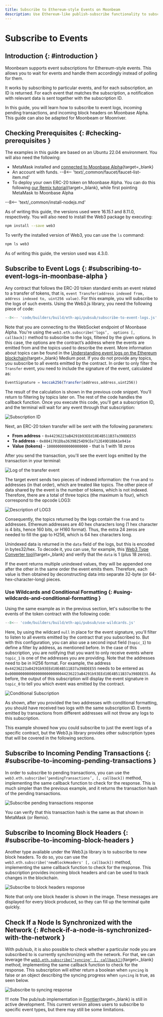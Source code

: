```yaml
---
title: Subscribe to Ethereum-style Events on Moonbeam
description: Use Ethereum-like publish-subscribe functionality to subscribe to specific events on Moonbeam's Ethereum-compatible chain.
---
```


# Subscribe to Events

## Introduction {: #introduction }

Moonbeam supports event subscriptions for Ethereum-style events. This allows you to wait for events and handle them accordingly instead of polling for them.

It works by subscribing to particular events, and for each subscription, an ID is returned. For each event that matches the subscription, a notification with relevant data is sent together with the subscription ID.

In this guide, you will learn how to subscribe to event logs, incoming pending transactions, and incoming block headers on Moonbase Alpha. This guide can also be adapted for Moonbeam or Moonriver.

## Checking Prerequisites {: #checking-prerequisites }

The examples in this guide are based on an Ubuntu 22.04 environment. You will also need the following:

- MetaMask installed and [connected to Moonbase Alpha](/tokens/connect/metamask/){target=_blank}
- An account with funds.
  --8<-- 'text/_common/faucet/faucet-list-item.md'
- To deploy your own ERC-20 token on Moonbase Alpha. You can do this following [our Remix tutorial](/builders/build/eth-api/dev-env/remix/){target=_blank}, while first pointing MetaMask to Moonbase Alpha

--8<-- 'text/_common/install-nodejs.md'

As of writing this guide, the versions used were 16.15.1 and 8.11.0, respectively. You will also need to install the Web3 package by executing:

```bash
npm install --save web3
```

To verify the installed version of Web3, you can use the `ls` command:

```bash
npm ls web3
```

As of writing this guide, the version used was 4.3.0.

## Subscribe to Event Logs {: #subscribing-to-event-logs-in-moonbase-alpha }

Any contract that follows the ERC-20 token standard emits an event related to a transfer of tokens, that is, `event Transfer(address indexed from, address indexed to, uint256 value)`. For this example, you will subscribe to the logs of such events. Using the Web3.js library, you need the following piece of code:

```js
--8<-- 'code/builders/build/eth-api/pubsub/subscribe-to-event-logs.js'
```

Note that you are connecting to the WebSocket endpoint of Moonbase Alpha. You're using the `web3.eth.subscribe(‘logs’,  options [, callback])` method to subscribe to the logs, filtered by the given options. In this case, the options are the contract’s address where the events are emitted from and the topics used to describe the event. More information about topics can be found in the [Understanding event logs on the Ethereum blockchain](https://medium.com/mycrypto/understanding-event-logs-on-the-ethereum-blockchain-f4ae7ba50378){target=_blank} Medium post. If you do not provide any topics, you subscribe to all events emitted by the contract. In order to only filter the `Transfer` event, you need to include the signature of the event, calculated as:

```js
EventSignature = keccak256(Transfer(address,address,uint256))
```

The result of the calculation is shown in the previous code snippet. You'll return to filtering by topics later on. The rest of the code handles the callback function. Once you execute this code, you'll get a subscription ID, and the terminal will wait for any event through that subscription:

![Subscription ID](/images/builders/build/eth-api/pubsub/pubsub-1.png)

Next, an ERC-20 token transfer will be sent with the following parameters:

 - **From address** - `0x44236223aB4291b93EEd10E4B511B37a398DEE55`
 - **To address** - `0x8841701Dba3639B254D9CEe712E49D188A1e941e`
 - **Value (tokens)** - `1000000000000000000` - that is 1 with 18 zeros

After you send the transaction, you'll see the event logs emitted by the transaction in your terminal:

![Log of the transfer event](/images/builders/build/eth-api/pubsub/pubsub-2.png)

The target event sends two pieces of indexed information: the `from` and `to` addresses (in that order), which are treated like topics. The other piece of data shared by the event is the number of tokens, which is not indexed. Therefore, there are a total of three topics (the maximum is four), which correspond to the opcode LOG3:

![Description of LOG3](/images/builders/build/eth-api/pubsub/pubsub-3.png)

Consequently, the topics returned by the logs contain the `from` and `to` addresses. Ethereum addresses are 40 hex characters long (1 hex character is 4 bits, hence 160 bits, or H160 format). Thus, the extra 24 zeros are needed to fill the gap to H256, which is 64 hex characters long.

Unindexed data is returned in the `data` field of the logs, but this is encoded in bytes32/hex. To decode it, you can use, for example, this [Web3 Type Converter tool](https://web3-type-converter.onbrn.com/){target=_blank} and verify that the `data` is 1 (plus 18 zeros).

If the event returns multiple unindexed values, they will be appended one after the other in the same order the event emits them. Therefore, each value is then obtained by deconstructing data into separate 32-byte (or 64-hex-character-long) pieces.

### Use Wildcards and Conditional Formatting {: #using-wildcards-and-conditional-formatting }

Using the same example as in the previous section, let's subscribe to the events of the token contract with the following code:

```js
--8<-- 'code/builders/build/eth-api/pubsub/use-wildcards.js'
```

Here, by using the wildcard `null` in place for the event signature, you'll filter to listen to all events emitted by the contract that you subscribed to. But with this configuration, you can also use a second input field (`topic_1`) to define a filter by address, as mentioned before. In the case of this subscription, you are notifying that you want to only receive events where `topic_1` is one of the addresses you are providing. Note that the addresses need to be in H256 format. For example, the address `0x44236223aB4291b93EEd10E4B511B37a398DEE55` needs to be entered as `0x00000000000000000000000044236223aB4291b93EEd10E4B511B37a398DEE55`. As before, the output of this subscription will display the event signature in `topic_0` to tell you which event was emitted by the contract.

![Conditional Subscription](/images/builders/build/eth-api/pubsub/pubsub-4.png)

As shown, after you provided the two addresses with conditional formatting, you should have received two logs with the same subscription ID. Events emitted by transactions from different addresses will not throw any logs to this subscription.

This example showed how you could subscribe to just the event logs of a specific contract, but the Web3.js library provides other subscription types that will be covered in the following sections.

## Subscribe to Incoming Pending Transactions {: #subscribe-to-incoming-pending-transactions }

In order to subscribe to pending transactions, you can use the `web3.eth.subscribe(‘pendingTransactions’, [, callback])` method, implementing the same callback function to check for the response. This is much simpler than the previous example, and it returns the transaction hash of the pending transactions.

![Subscribe pending transactions response](/images/builders/build/eth-api/pubsub/pubsub-5.png)

You can verify that this transaction hash is the same as that shown in MetaMask (or Remix).

## Subscribe to Incoming Block Headers {: #subscribe-to-incoming-block-headers }

Another type available under the Web3.js library is to subscribe to new block headers. To do so, you can use the `web3.eth.subscribe('newBlockHeaders' [, callback])` method, implementing the same callback function to check for the response. This subscription provides incoming block headers and can be used to track changes in the blockchain.

![Subscribe to block headers response](/images/builders/build/eth-api/pubsub/pubsub-6.png)

Note that only one block header is shown in the image. These messages are displayed for every block produced, so they can fill up the terminal quite quickly.

## Check If a Node Is Synchronized with the Network {: #check-if-a-node-is-synchronized-with-the-network }

With pub/sub, it is also possible to check whether a particular node you are subscribed to is currently synchronizing with the network. For that, we can leverage the [`web3.eth.subscribe(‘syncing' [, callback])`](https://web3js.readthedocs.io/en/v1.2.11/web3-eth-subscribe.html#subscribe-syncing){target=_blank} method, implementing the same callback function to check for the response. This subscription will either return a boolean when `syncing` is false or an object describing the syncing progress when `syncing` is true, as seen below.

![Subscribe to syncing response](/images/builders/build/eth-api/pubsub/pubsub-7.png)

!!! note
    The pub/sub implementation in [Frontier](https://github.com/paritytech/frontier){target=_blank} is still in active development. This current version allows users to subscribe to specific event types, but there may still be some limitations.
